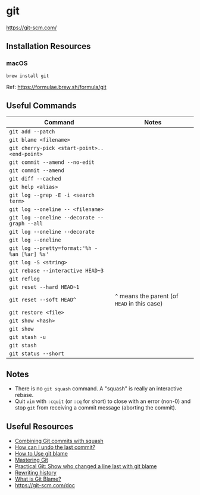 # git

https://git-scm.com/

## Installation Resources

### macOS

```
brew install git
```

Ref: https://formulae.brew.sh/formula/git

## Useful Commands

| Command | Notes |
|---------|-------|
|`git add --patch` | |
|`git blame <filename>` | |
|`git cherry-pick <start-point>..<end-point>` | |
|`git commit --amend --no-edit` | |
|`git commit --amend` | |
|`git diff --cached` | |
|`git help <alias>` | |
|`git log --grep -E -i <search term>` | |
|`git log --oneline -- <filename>` | |
|`git log --oneline --decorate --graph --all` | |
|`git log --oneline --decorate` | |
|`git log --oneline` | |
|`git log --pretty=format:'%h - %an [%ar] %s'` | |
|`git log -S <string>` | |
|`git rebase --interactive HEAD~3` | |
|`git reflog` | |
|`git reset --hard HEAD~1` | |
|`git reset --soft HEAD^` | `^` means the parent (of `HEAD` in this case)|
|`git restore <file>` | |
|`git show <hash>` | |
|`git show` | |
|`git stash -u` | |
|`git stash` | |
|`git status --short` | |

## Notes

- There is no `git squash` command. A "squash" is really an interactive rebase.
- Quit `vim` with `:cquit` (or `:cq` for short) to close with an error (non-0) and stop `git` from receiving a commit message (aborting the commit).

## Useful Resources

- [Combining Git commits with squash](https://youtu.be/V5KrD7CmO4o)
- [How can I undo the last commit?](https://www.git-tower.com/learn/git/faq/undo-last-commit)
- [How to Use git blame](https://linuxhint.com/git_blame/)
- [Mastering Git](https://thoughtbot.com/upcase/mastering-git)
- [Practical Git: Show who changed a line last with git blame](https://egghead.io/lessons/tools-practical-git-show-who-changed-a-line-last-with-git-blame)
- [Rewriting history](https://www.atlassian.com/git/tutorials/rewriting-history)
- [What is Git Blame?](https://youtu.be/UxUHyJf6Aj0)
- https://git-scm.com/doc
